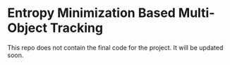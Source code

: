 # Entropy Minimization Based Multi-Object Tracking

This repo does not contain the final code for the project. It will be updated soon.